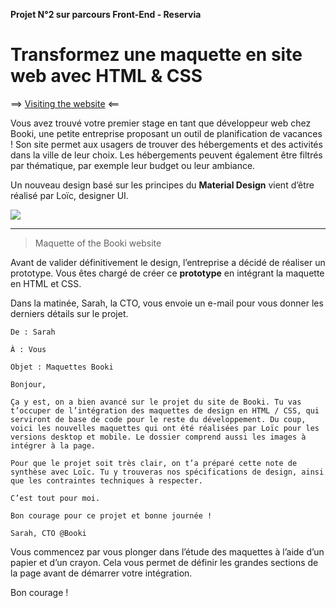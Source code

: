 **Projet N°2 sur parcours Front-End - Reservia**

Transformez une maquette en site web avec HTML & CSS
==

==> [Visiting the website](https://rominm.github.io/RominManogil_2_08022021/) <==

Vous avez trouvé votre premier stage en tant que développeur web chez Booki, une petite entreprise proposant un outil de planification de vacances ! Son site permet aux usagers de trouver des hébergements et des activités dans la ville de leur choix. Les hébergements peuvent également être filtrés par thématique, par exemple leur budget ou leur ambiance.

Un nouveau design basé sur les principes du __Material Design__ vient d’être réalisé par Loïc, designer UI.

<img src = "https://user.oc-static.com/upload/2021/09/29/16329280343051_Desktop%20-%201.png">

** **

>Maquette of the Booki website 

Avant de valider définitivement le design, l’entreprise a décidé de réaliser un prototype. Vous êtes chargé de créer ce **prototype** en intégrant la maquette en HTML et CSS.

Dans la matinée, Sarah, la CTO, vous envoie un e-mail pour vous donner les derniers détails sur le projet.

```
De : Sarah

À : Vous

Objet : Maquettes Booki

Bonjour,

Ça y est, on a bien avancé sur le projet du site de Booki. Tu vas t’occuper de l’intégration des maquettes de design en HTML / CSS, qui serviront de base de code pour le reste du développement. Du coup, voici les nouvelles maquettes qui ont été réalisées par Loïc pour les versions desktop et mobile. Le dossier comprend aussi les images à intégrer à la page.

Pour que le projet soit très clair, on t’a préparé cette note de synthèse avec Loïc. Tu y trouveras nos spécifications de design, ainsi que les contraintes techniques à respecter.

C’est tout pour moi. 

Bon courage pour ce projet et bonne journée !

Sarah, CTO @Booki
```

Vous commencez par vous plonger dans l’étude des maquettes à l’aide d’un papier et d’un crayon. Cela vous permet de définir les grandes sections de la page avant de démarrer votre intégration. 

Bon courage !
 
